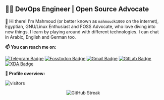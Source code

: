 ## 👨‍💻 DevOps Engineer | Open Source Advocate

👋 Hi there! I'm Mahmoud (or better known as `mahmoudk1000` on the internet), Egyptian, GNU/Linux Enthusiast and FOSS Advocate, who love diving into new things. I learn by playing around with different technologies. I can chat in Arabic, English and German too.

**📫 You can reach me on:**

[![Telegram Badge](https://img.shields.io/badge/-Telegram-0088CC?style=for-the-badge&logo=Telegram&logoColor=white&link=https://t.me/mahmoudk1000)](https://t.me/mahmoudk1000) [![Fosstodon Badge](https://img.shields.io/badge/-Fosstodon-AA00FF?style=for-the-badge&labelColor=AA00FF&logo=mastodon&logoColor=white&link=https://fosstodon.org/@mahmoudk1000)](https://fosstodon.org/@mahmoudk1000) [![Gmail Badge](https://img.shields.io/badge/-Gmail-c14438?style=for-the-badge&logo=Gmail&logoColor=white&link=mahmoudk1000@gmail.com)](mailto:mahmoudk1000@gmail.com) [![GitLab Badge](https://img.shields.io/badge/-GitLab-FCA121?style=for-the-badge&logo=GitLab&logoColor=white&link=https://www.gitlab.com/mahmoudk1000/)](https://gitlab.com/mahmoudk1000) [![XDA Badge](https://img.shields.io/badge/-XDA%20Developers-F59812?style=for-the-badge&logo=XDA%20Developers&logoColor=white&link=https://forum.xda-developers.com/m/mahmoud-ayman.6450532/)](https://forum.xda-developers.com/m/mahmoud-ayman.6450532/)

**:pushpin: Profile overview:**

![visitors](https://visitor-badge.laobi.icu/badge?page_id=mahmoudk1000.mahmoudk1000)

<div align="center">

![GitHub Streak](https://github-readme-streak-stats.herokuapp.com?user=mahmoudk1000&theme=transparent&border=6a737d&stroke=2f363d&&ring=9dacde&fire=f7afc0&currStreakNum=ffffff&sideNums=E7E7E7E7&currStreakLabel=ffffff&sideLabels=ffffff&dates=8A98AC&border_radius=4&date_format=j%20M%5B%20Y%5D&mode=weekly&card_width=600&type=png)
  
</div>
